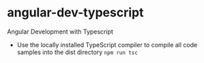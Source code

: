 # angular-dev-typescript
Angular Development with Typescript

- Use the locally installed TypeScript compiler to compile all code samples into the dist directory
```npm run tsc```

